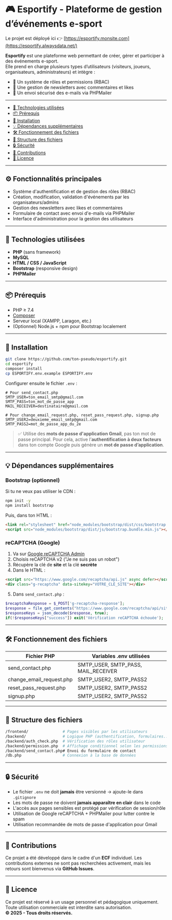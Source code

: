 # 🎮 Esportify - Plateforme de gestion d’événements e-sport

Le projet est déployé ici 👉 [https://esportify.monsite.com](https://esportify.alwaysdata.net/)

**Esportify** est une plateforme web permettant de créer, gérer et participer à des événements e-sport.  
Elle prend en charge plusieurs types d’utilisateurs (visiteurs, joueurs, organisateurs, administrateurs) et intègre :

- 🔐 Un système de rôles et permissions (RBAC)
- 📰 Une gestion de newsletters avec commentaires et likes
- 📧 Un envoi sécurisé des e-mails via PHPMailer

---

- [🧰 Technologies utilisées](#-technologies-utilisées)
- [📦 Prérequis](#-prérequis)
- [🚀 Installation](#-installation)
- [💡 Dépendances supplémentaires](#-dépendances-supplémentaires)
- [🛠 Fonctionnement des fichiers](#-fonctionnement-des-fichiers)
- [📁 Structure des fichiers](#-structure-des-fichiers)
- [🔒 Sécurité](#-sécurité)
- [🤝 Contributions](#-contributions)
- [📄 Licence](#-licence)

---

## ⚙️ Fonctionnalités principales

- Système d'authentification et de gestion des rôles (RBAC)
- Création, modification, validation d'événements par les organisateurs/admins
- Gestion des newsletters avec likes et commentaires
- Formulaire de contact avec envoi d'e-mails via PHPMailer
- Interface d'administration pour la gestion des utilisateurs

---

## 🧰 Technologies utilisées

- **PHP** (sans framework)
- **MySQL**
- **HTML / CSS / JavaScript**
- **Bootstrap** (responsive design)
- **PHPMailer**

---

## 📦 Prérequis

- PHP ≥ 7.4
- [Composer](https://getcomposer.org/)
- Serveur local (XAMPP, Laragon, etc.)
- (Optionnel) Node.js + npm pour Bootstrap localement

---

## 🚀 Installation

```bash
git clone https://github.com/ton-pseudo/esportify.git
cd esportify
composer install
cp ESPORTIFY.env.example ESPORTIFY.env
```

Configurer ensuite le fichier `.env` :

```env
# Pour send_contact.php
SMTP_USER=ton_email_smtp@gmail.com
SMTP_PASS=ton_mot_de_passe_app
MAIL_RECEIVER=destinataire@gmail.com

# Pour change_email_request.php, reset_pass_request.php, signup.php
SMTP_USER2=deuxieme_email_smtp@gmail.com
SMTP_PASS2=mot_de_passe_app_du_2e
```

> ✅ Utilise des **mots de passe d'application Gmail**, pas ton mot de passe principal. 
> Pour cela, active l’**authentification à deux facteurs** dans ton compte Google puis génère un **mot de passe d’application**.

---

## 💡 Dépendances supplémentaires

### Bootstrap (optionnel)

Si tu ne veux pas utiliser le CDN :

```bash
npm init -y
npm install bootstrap
```

Puis, dans ton HTML :

```html
<link rel="stylesheet" href="node_modules/bootstrap/dist/css/bootstrap.min.css">
<script src="node_modules/bootstrap/dist/js/bootstrap.bundle.min.js"></script>
```

### reCAPTCHA (Google)

1. Va sur [Google reCAPTCHA Admin](https://www.google.com/recaptcha/admin)
2. Choisis reCAPTCHA v2 ("Je ne suis pas un robot")
3. Récupère la clé de **site** et la clé **secrète**
4. Dans le HTML :

```html
<script src="https://www.google.com/recaptcha/api.js" async defer></script>
<div class="g-recaptcha" data-sitekey="VOTRE_CLÉ_SITE"></div>
```

5. Dans `send_contact.php` :

```php
$recaptchaResponse = $_POST['g-recaptcha-response'];
$response = file_get_contents("https://www.google.com/recaptcha/api/siteverify?secret=VOTRE_CLÉ_SECRÈTE&response=$recaptchaResponse");
$responseKeys = json_decode($response, true);
if(!$responseKeys["success"]) exit('Vérification reCAPTCHA échouée');
```

---

## 🛠 Fonctionnement des fichiers

| Fichier PHP                | Variables .env utilisées               |
| -------------------------- | -------------------------------------- |
| send_contact.php           | SMTP_USER, SMTP_PASS, MAIL_RECEIVER    |
| change_email_request.php   | SMTP_USER2, SMTP_PASS2                 |
| reset_pass_request.php     | SMTP_USER2, SMTP_PASS2                 |
| signup.php                 | SMTP_USER2, SMTP_PASS2                 |

---

## 📁 Structure des fichiers

```bash
/frontend/               # Pages visibles par les utilisateurs
/backend/                # Logique PHP (authentification, formulaires...)
/backend/auth_check.php  # Vérification des rôles utilisateur
/backend/permission.php  # Affichage conditionnel selon les permissions
/backend/send_contact.php# Envoi du formulaire de contact
/db.php                  # Connexion à la base de données
```

---

## 🔒 Sécurité

- Le fichier `.env` ne doit **jamais** être versionné → ajoute-le dans `.gitignore`
- Les mots de passe ne doivent **jamais apparaître en clair** dans le code
- L'accès aux pages sensibles est protégé par vérification de session/rôle
- Utilisation de Google reCAPTCHA + PHPMailer pour lutter contre le spam
- Utilisation recommandée de mots de passe d'application pour Gmail

---

## 🤝 Contributions

Ce projet a été développé dans le cadre d'un **ECF** individuel.
Les contributions externes ne sont pas recherchées activement, mais les retours sont bienvenus via **GitHub Issues**.

---

## 📄 Licence

Ce projet est réservé à un usage personnel et pédagogique uniquement.  
Toute utilisation commerciale est interdite sans autorisation.  
**© 2025 - Tous droits réservés.**

